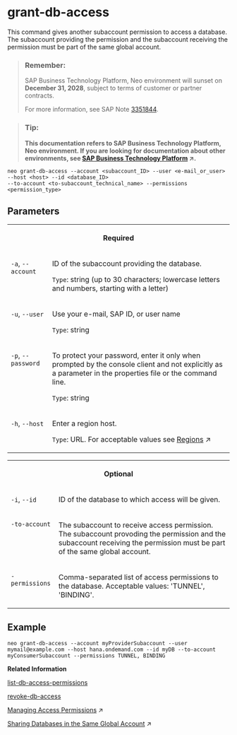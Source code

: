 <!-- loioe7d72bf3da2e45cfb135b2feed3a58d0 -->

# grant-db-access

This command gives another subaccount permission to access a database. The subaccount providing the permission and the subaccount receiving the permission must be part of the same global account.



> ### Remember:  
> SAP Business Technology Platform, Neo environment will sunset on **December 31, 2028**, subject to terms of customer or partner contracts.
> 
> For more information, see SAP Note [3351844](https://me.sap.com/notes/3351844).

> ### Tip:  
> **This documentation refers to SAP Business Technology Platform, Neo environment. If you are looking for documentation about other environments, see [SAP Business Technology Platform](https://help.sap.com/viewer/65de2977205c403bbc107264b8eccf4b/Cloud/en-US/6a2c1ab5a31b4ed9a2ce17a5329e1dd8.html "SAP Business Technology Platform (SAP BTP) is an integrated offering comprised of the following technology portfolios: application development; process automation; integration; data, analytics, and enterprise planning; artificial intelligence. The platform offers users the ability to turn data into business value, compose end-to-end business processes, connect entire IT landscapes, and personalize, build and extend SAP applications. This reduces the overall total cost of ownership maintaining SAP landscapes and third-party software across end-to-end business processes.") :arrow_upper_right:.**



```
neo grant-db-access --account <subaccount_ID> --user <e-mail_or_user> --host <host> --id <database_ID> 
--to-account <to-subaccount_technical_name> --permissions <permission_type>
```



## Parameters


<table>
<tr>
<th valign="top" colspan="2">

Required

</th>
</tr>
<tr>
<td valign="top">

`-a`, `--account`

</td>
<td valign="top">

ID of the subaccount providing the database.

`Type`: string \(up to 30 characters; lowercase letters and numbers, starting with a letter\)

</td>
</tr>
<tr>
<td valign="top">

`-u`, `--user`

</td>
<td valign="top">

Use your e-mail, SAP ID, or user name

`Type`: string

</td>
</tr>
<tr>
<td valign="top">

`-p`, `--password`

</td>
<td valign="top">

To protect your password, enter it only when prompted by the console client and not explicitly as a parameter in the properties file or the command line.

`Type`: string

</td>
</tr>
<tr>
<td valign="top">

`-h`, `--host`

</td>
<td valign="top">

Enter a region host.

`Type`: URL. For acceptable values see [Regions](https://help.sap.com/viewer/65de2977205c403bbc107264b8eccf4b/Cloud/en-US/350356d1dc314d3199dca15bd2ab9b0e.html "You can deploy applications in different regions. Each region represents a geographical location (for example, Europe, US East) where applications, data, or services are hosted.") :arrow_upper_right:

</td>
</tr>
</table>


<table>
<tr>
<th valign="top" colspan="2">

Optional

</th>
</tr>
<tr>
<td valign="top">

`-i`, `--id`

</td>
<td valign="top">

ID of the database to which access will be given.

</td>
</tr>
<tr>
<td valign="top">

`-to-account`

</td>
<td valign="top">

The subaccount to receive access permission. The subaccount provoding the permission and the subaccount receiving the permission must be part of the same global account.

</td>
</tr>
<tr>
<td valign="top">

`-permissions`

</td>
<td valign="top">

Comma-separated list of access permissions to the database. Acceptable values: 'TUNNEL', 'BINDING'.

</td>
</tr>
</table>



## Example

```
neo grant-db-access --account myProviderSubaccount --user mymail@example.com --host hana.ondemand.com --id myDB --to-account myConsumerSubaccount --permissions TUNNEL, BINDING
```

**Related Information**  


[list-db-access-permissions](list-db-access-permissions-28a6218.md "This command lists the permissions that other subaccounts have for accessing databases in the specified subaccount.")

[revoke-db-access](revoke-db-access-a0265c4.md "This command revokes the database access permissions given to another subaccount.")

[Managing Access Permissions](https://help.sap.com/viewer/3fa880aa54b74110ae99ad01503fcd60/Cloud/en-US/9b7bb0f35d0c4b33868606448a48c13c.html "As a subaccount member with the administrator role, you can add, change, and revoke access permissions for subaccounts in your global account by using the cockpit or the console client in the Neo environment.") :arrow_upper_right:

[Sharing Databases in the Same Global Account](https://help.sap.com/viewer/3fa880aa54b74110ae99ad01503fcd60/Cloud/en-US/1cc5e1efb7f640329f419b53f21c0906.html "You can share SAP ASE databases that have been provisioned in a subaccount with other subaccounts of your global account in the Neo environment.") :arrow_upper_right:

